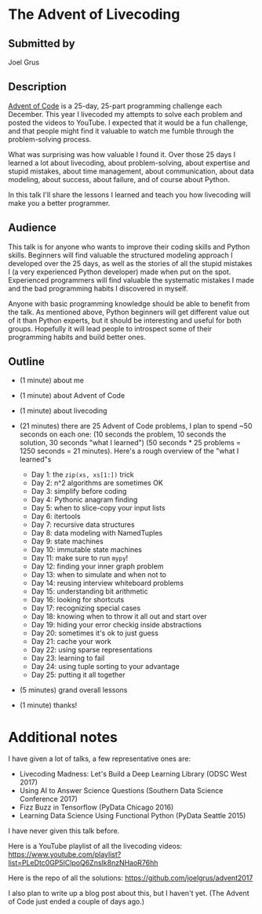 # The Advent of Livecoding

## Submitted by

Joel Grus

## Description

[Advent of Code](http://adventofcode.com) is a 25-day, 25-part programming challenge each December. This year I livecoded my attempts to solve each problem and posted the videos to YouTube. I expected that it would be a fun challenge, and that people might find it valuable to watch me fumble through the problem-solving process.

What was surprising was how valuable I found it. Over those 25 days I learned a lot about livecoding, about problem-solving, about expertise and stupid mistakes, about time management, about communication, about data modeling, about success, about failure, and of course about Python.

In this talk I'll share the lessons I learned and teach you how livecoding will make you a better programmer.

## Audience

This talk is for anyone who wants to improve their coding skills and Python skills. Beginners will find valuable the structured modeling approach I developed over the 25 days, as well as the stories of all the stupid mistakes I (a very experienced Python developer) made when put on the spot. Experienced programmers will find valuable the systematic mistakes I made and the bad programming habits I discovered in myself.

Anyone with basic programming knowledge should be able to benefit from the talk. As mentioned above, Python beginners will get different value out of it than Python experts, but it should be interesting and useful for both groups. Hopefully it will lead people to introspect some of their programming habits and build better ones.

## Outline

* (1 minute) about me
* (1 minute) about Advent of Code
* (1 minute) about livecoding
* (21 minutes) there are 25 Advent of Code problems, I plan to spend ~50 seconds on each one: (10 seconds the problem, 10 seconds the solution, 30 seconds "what I learned") (50 seconds * 25 problems = 1250 seconds = 21 minutes). Here's a rough overview of the "what I learned"s

    * Day 1: the `zip(xs, xs[1:])` trick
    * Day 2: n^2 algorithms are sometimes OK
    * Day 3: simplify before coding
    * Day 4: Pythonic anagram finding
    * Day 5: when to slice-copy your input lists
    * Day 6: itertools
    * Day 7: recursive data structures
    * Day 8: data modeling with NamedTuples
    * Day 9: state machines
    * Day 10: immutable state machines
    * Day 11: make sure to run `mypy`!
    * Day 12: finding your inner graph problem
    * Day 13: when to simulate and when not to
    * Day 14: reusing interview whiteboard problems
    * Day 15: understanding bit arithmetic
    * Day 16: looking for shortcuts
    * Day 17: recognizing special cases
    * Day 18: knowing when to throw it all out and start over
    * Day 19: hiding your error checkig inside abstractions
    * Day 20: sometimes it's ok to just guess
    * Day 21: cache your work
    * Day 22: using sparse representations
    * Day 23: learning to fail
    * Day 24: using tuple sorting to your advantage
    * Day 25: putting it all together

* (5 minutes) grand overall lessons
* (1 minute) thanks!

# Additional notes

I have given a lot of talks, a few representative ones are:

* Livecoding Madness: Let's Build a Deep Learning Library (ODSC West 2017)
* Using AI to Answer Science Questions (Southern Data Science Conference 2017)
* Fizz Buzz in Tensorflow (PyData Chicago 2016)
* Learning Data Science Using Functional Python (PyData Seattle 2015)

I have never given this talk before.

Here is a YouTube playlist of all the livecoding videos: https://www.youtube.com/playlist?list=PLeDtc0GP5IClpoQ6ZnsIk8nzNHaoR76hh

Here is the repo of all the solutions: https://github.com/joelgrus/advent2017

I also plan to write up a blog post about this, but I haven't yet. (The Advent of Code just ended a couple of days ago.)
